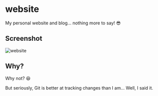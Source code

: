 # website
My personal website and blog... nothing more to say! 😎

## Screenshot
![website](https://github.com/jhx0/website/assets/37046652/2646ffc8-dca7-4b38-ab7a-25d7f352653b)

## Why?
Why not? 😆   

But seriously, Git is better at tracking changes than I am... Well, I said it.
